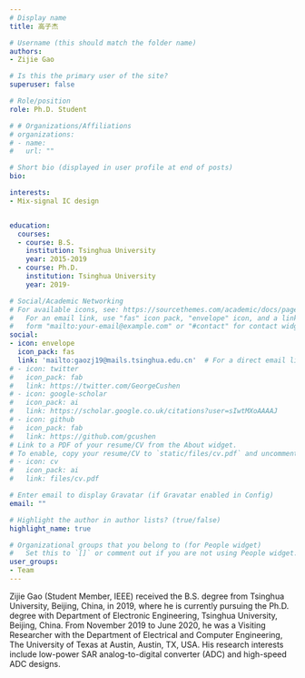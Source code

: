 ```yaml
---
# Display name
title: 高子杰

# Username (this should match the folder name)
authors:
- Zijie Gao

# Is this the primary user of the site?
superuser: false

# Role/position
role: Ph.D. Student

# # Organizations/Affiliations
# organizations:
# - name: 
#   url: ""

# Short bio (displayed in user profile at end of posts)
bio: 

interests:
- Mix-signal IC design


education:
  courses:
  - course: B.S.
    institution: Tsinghua University
    year: 2015-2019
  - course: Ph.D.
    institution: Tsinghua University
    year: 2019-

# Social/Academic Networking
# For available icons, see: https://sourcethemes.com/academic/docs/page-builder/#icons
#   For an email link, use "fas" icon pack, "envelope" icon, and a link in the
#   form "mailto:your-email@example.com" or "#contact" for contact widget.
social:
- icon: envelope
  icon_pack: fas
  link: 'mailto:gaozj19@mails.tsinghua.edu.cn'  # For a direct email link, use "mailto:test@example.org".
# - icon: twitter
#   icon_pack: fab
#   link: https://twitter.com/GeorgeCushen
# - icon: google-scholar
#   icon_pack: ai
#   link: https://scholar.google.co.uk/citations?user=sIwtMXoAAAAJ
# - icon: github
#   icon_pack: fab
#   link: https://github.com/gcushen
# Link to a PDF of your resume/CV from the About widget.
# To enable, copy your resume/CV to `static/files/cv.pdf` and uncomment the lines below.
# - icon: cv
#   icon_pack: ai
#   link: files/cv.pdf

# Enter email to display Gravatar (if Gravatar enabled in Config)
email: ""

# Highlight the author in author lists? (true/false)
highlight_name: true

# Organizational groups that you belong to (for People widget)
#   Set this to `[]` or comment out if you are not using People widget.
user_groups:
- Team
---
```


Zijie Gao (Student Member, IEEE) received the B.S. degree from Tsinghua University, Beijing, China, in 2019, where he is currently pursuing the Ph.D. degree with Department of Electronic Engineering, Tsinghua University, Beijing, China.
From November 2019 to June 2020, he was a Visiting Researcher with the Department of Electrical and Computer Engineering, The University of Texas at Austin, Austin, TX, USA. His research interests include low-power SAR analog-to-digital converter (ADC) and high-speed ADC designs.
